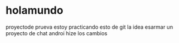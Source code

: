 # holamundo
proyectode prueva
estoy practicando esto de git
la idea esarmar un proyecto de chat androi
hize los cambios 
